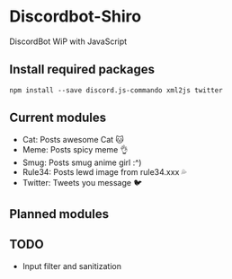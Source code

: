 # Discordbot-Shiro
DiscordBot WiP with JavaScript 


## Install required packages
```
npm install --save discord.js-commando xml2js twitter
```

## Current modules
- Cat: Posts awesome Cat :cat:
- Meme: Posts spicy meme :ok_hand:
- Smug: Posts smug anime girl :^)
- Rule34: Posts lewd image from rule34.xxx :sweat_drops:
- Twitter: Tweets you message :bird:

## Planned modules



## TODO
- Input filter and sanitization

